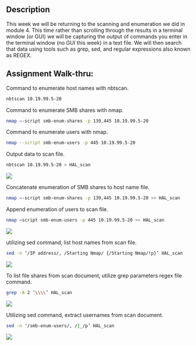 ## Description

This week we will be returning to the scanning and enumeration we did in module 4. This time rather than scrolling through the results in a terminal window (or GUI) we will be capturing the output of commands you enter in the terminal window (no GUI this week) in a text file.  We will then search that data using tools such as grep, sed, and regular expressions also known as REGEX.

## Assignment Walk-thru:
Command to enumerate host names with nbtscan.
```zsh
nbtscan 10.19.99.5-20
```

Command to enumerate SMB shares with nmap.
```zsh
nmap –-script smb-enum-shares -p 139,445 10.19.99.5-20
```

Command to enumerate users with nmap.
```zsh
nmap --script smb-enum-users -p 445 10.19.99.5-20
```

Output data to scan file.
```zsh
nbtscan 10.19.99.5-20 > HAL_scan
```
<img src="https://i.imgur.com/BYQ6Wwe.png"/>

Concatenate enumeration of SMB shares to host name file.

```zsh
nmap –-script smb-enum-shares -p 139,445 10.19.99.5-20 >> HAL_scan
```

Append enumeration of users to scan file.

```zsh
nmap –script smb-enum-users -p 445 10.19.99.5-20 >> HAL_scan
```
<img src="https://i.imgur.com/TUU28HS.png"/>

utilizing sed command, list host names from scan file.
```zsh
sed -n ‘/IP address/, /Starting Nmap/ {/Starting Nmap/!p}’ HAL_scan
```

<img src="https://i.imgur.com/72bZgpU.png"/>

To list file shares from scan document, utilize grep parameters regex file command.
```zsh
grep -A 2 ‘\\\\’ HAL_scan
```

<img src="https://i.imgur.com/3eTRPdd.png"/>

Utilizing sed command, extract usernames from scan document.
```zsh
sed -n ‘/smb-enum-users/, /|_/p’ HAL_scan
```
<img src="https://i.imgur.com/y9TeU65.png"/>

